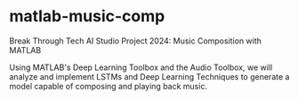 # matlab-music-comp
Break Through Tech AI Studio Project 2024: Music Composition with MATLAB

Using MATLAB's Deep Learning Toolbox and the Audio Toolbox, we will analyze and implement LSTMs and Deep Learning Techniques to generate a model capable of composing and playing back music. 
